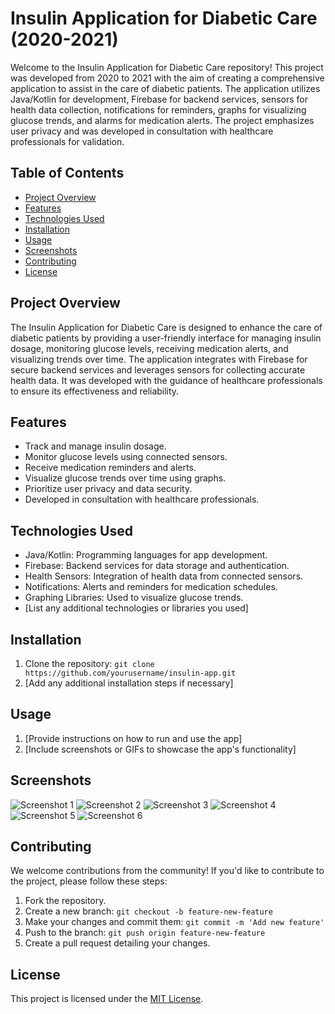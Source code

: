# Insulin Application for Diabetic Care (2020-2021)

Welcome to the Insulin Application for Diabetic Care repository! This project was developed from 2020 to 2021 with the aim of creating a comprehensive application to assist in the care of diabetic patients. The application utilizes Java/Kotlin for development, Firebase for backend services, sensors for health data collection, notifications for reminders, graphs for visualizing glucose trends, and alarms for medication alerts. The project emphasizes user privacy and was developed in consultation with healthcare professionals for validation.

## Table of Contents
- [Project Overview](#project-overview)
- [Features](#features)
- [Technologies Used](#technologies-used)
- [Installation](#installation)
- [Usage](#usage)
- [Screenshots](#screenshots)
- [Contributing](#contributing)
- [License](#license)

## Project Overview

The Insulin Application for Diabetic Care is designed to enhance the care of diabetic patients by providing a user-friendly interface for managing insulin dosage, monitoring glucose levels, receiving medication alerts, and visualizing trends over time. The application integrates with Firebase for secure backend services and leverages sensors for collecting accurate health data. It was developed with the guidance of healthcare professionals to ensure its effectiveness and reliability.

## Features

- Track and manage insulin dosage.
- Monitor glucose levels using connected sensors.
- Receive medication reminders and alerts.
- Visualize glucose trends over time using graphs.
- Prioritize user privacy and data security.
- Developed in consultation with healthcare professionals.

## Technologies Used

- Java/Kotlin: Programming languages for app development.
- Firebase: Backend services for data storage and authentication.
- Health Sensors: Integration of health data from connected sensors.
- Notifications: Alerts and reminders for medication schedules.
- Graphing Libraries: Used to visualize glucose trends.
- [List any additional technologies or libraries you used]

## Installation

1. Clone the repository: `git clone https://github.com/yourusername/insulin-app.git`
2. [Add any additional installation steps if necessary]

## Usage

1. [Provide instructions on how to run and use the app]
2. [Include screenshots or GIFs to showcase the app's functionality]

## Screenshots

![Screenshot 1](images/Web%201920%20%E2%80%93%201.png)
![Screenshot 2](images/Web%201920%20%E2%80%93%202.png)
![Screenshot 3](images/Web%201920%20%E2%80%93%203.png)
![Screenshot 4](images/Web%201920%20%E2%80%93%204.png)
![Screenshot 5](images/Web%201920%20%E2%80%93%205.png)
![Screenshot 6](images/Web%201920%20%E2%80%93%206.png)

## Contributing

We welcome contributions from the community! If you'd like to contribute to the project, please follow these steps:

1. Fork the repository.
2. Create a new branch: `git checkout -b feature-new-feature`
3. Make your changes and commit them: `git commit -m 'Add new feature'`
4. Push to the branch: `git push origin feature-new-feature`
5. Create a pull request detailing your changes.

## License

This project is licensed under the [MIT License](LICENSE).
